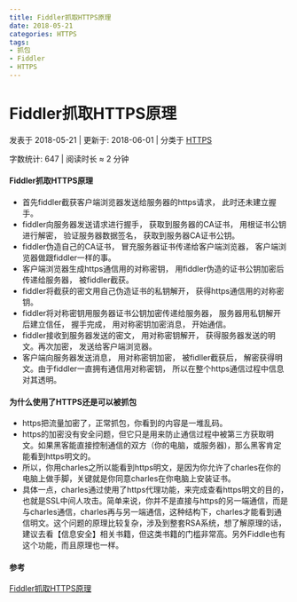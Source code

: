```yaml
---
title: Fiddler抓取HTTPS原理
date: 2018-05-21
categories: HTTPS
tags:
- 抓包
- Fiddler
- HTTPS
---
```


# Fiddler抓取HTTPS原理

 发表于 2018-05-21 | 更新于: 2018-06-01 | 分类于 [HTTPS](http://android9527.com/categories/HTTPS/)

 字数统计: 647 | 阅读时长 ≈ 2 分钟

#### Fiddler抓取HTTPS原理

- 首先fiddler截获客户端浏览器发送给服务器的https请求， 此时还未建立握手。
- fiddler向服务器发送请求进行握手， 获取到服务器的CA证书， 用根证书公钥进行解密， 验证服务器数据签名， 获取到服务器CA证书公钥。
- fiddler伪造自己的CA证书， 冒充服务器证书传递给客户端浏览器， 客户端浏览器做跟fiddler一样的事。
- 客户端浏览器生成https通信用的对称密钥， 用fiddler伪造的证书公钥加密后传递给服务器， 被fiddler截获。
- fiddler将截获的密文用自己伪造证书的私钥解开， 获得https通信用的对称密钥。
- fiddler将对称密钥用服务器证书公钥加密传递给服务器， 服务器用私钥解开后建立信任， 握手完成， 用对称密钥加密消息， 开始通信。
- fiddler接收到服务器发送的密文， 用对称密钥解开， 获得服务器发送的明文。再次加密， 发送给客户端浏览器。
- 客户端向服务器发送消息， 用对称密钥加密， 被fidller截获后， 解密获得明文。由于fiddler一直拥有通信用对称密钥， 所以在整个https通信过程中信息对其透明。

#### ﻿为什么使用了HTTPS还是可以被抓包

- https把流量加密了，正常抓包，你看到的内容是一堆乱码。
- https的加密没有安全问题，但它只是用来防止通信过程中被第三方获取明文。如果黑客能直接控制通信的双方（你的电脑，或服务器)，那么黑客肯定能看到https明文的。
- 所以，你用charles之所以能看到https明文，是因为你允许了charles在你的电脑上做手脚，关键就是你同意charles在你电脑上安装证书。
- 具体一点，charles通过使用了https代理功能，来完成查看https明文的目的，也就是SSL中间人攻击。简单来说，你并不是直接与https的另一端通信，而是与charles通信，charles再与另一端通信，这种结构下，charles才能看到通信明文。这个问题的原理比较复杂，涉及到整套RSA系统，想了解原理的话，建议去看【信息安全】相关书籍，但这类书籍的门槛非常高。另外Fiddle也有这个功能，而且原理也一样。

#### 参考

[Fiddler抓取HTTPS原理](https://www.zhihu.com/question/24484809/answer/70126366)